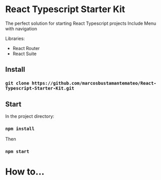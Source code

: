 # React Typescript Starter Kit

The perfect solution for starting React Typescript projects
Include Menu with navigation

Libraries:

  - React Router
  - React Suite

## Install

### `git clone https://github.com/marcosbustamantemateo/React-Typescript-Starter-Kit.git`

## Start

In the project directory:

### `npm install`

Then

### `npm start`

# How to...



